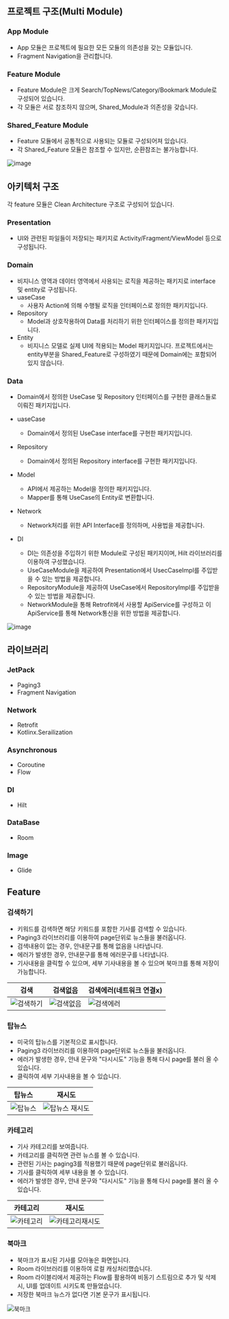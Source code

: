 ## 프로젝트 구조(Multi Module) ##

### App Module ###
- App 모듈은 프로젝트에 필요한 모든 모듈의 의존성을 갖는 모듈입니다.
- Fragment Navigation을 관리합니다.

### Feature Module ###
- Feature Module은 크게 Search/TopNews/Category/Bookmark Module로 구성되어 있습니다.
- 각 모듈은 서로 참조하지 않으며, Shared_Module과 의존성을 갖습니다. 


### Shared_Feature Module ###
- Feature 모듈에서 공통적으로 사용되는 모듈로 구성되어져 있습니다. 
- 각 Shared_Feature 모듈은 참조할 수 있지만, 순환참조는 불가능합니다.

![image](https://user-images.githubusercontent.com/45396949/189475063-1107cc97-05ca-41de-ad2b-72f96633cad4.png)

## 아키텍처 구조 ##
각 feature 모듈은 Clean Architecture 구조로 구성되어 있습니다. 

### Presentation ###
- UI와 관련된 파일들이 저장되는 패키지로 Activity/Fragment/ViewModel 등으로 구성됩니다.

### Domain ###
- 비지니스 영역과 데이터 영역에서 사용되는 로직을 제공하는 패키지로 interface 및 entity로 구성됩니다. 
- uaseCase 
  - 사용자 Action에 의해 수행될 로직을 인터페이스로 정의한 패키지입니다.
- Repository
  - Model과 상호작용하여 Data를 처리하기 위한 인터페이스를 정의한 패키지입니다.
- Entity
  - 비지니스 모델로 실제 UI에 적용되는 Model 패키지입니다. 프로젝트에서는 entity부분을 Shared_Feature로 구성하였기 때문에 Domain에는 포함되어 있지 않습니다.

### Data ###
- Domain에서 정의한 UseCase 및 Repository 인터페이스를 구현한 클래스들로 이뤄진 패키지입니다.

- uaseCase 
  - Domain에서 정의된 UseCase interface를 구현한 패키지입니다.
- Repository
  - Domain에서 정의된 Repository interface를 구현한 패키지입니다.
- Model
  - API에서 제공하는 Model을 정의한 패키지입니다. 
  - Mapper를 통해 UseCase의 Entity로 변환합니다. 
- Network
  - Network처리를 위한 API Interface를 정의하며, 사용법을 제공합니다.
- DI
  - DI는 의존성을 주입하기 위한 Module로 구성된 패키지이며, Hilt 라이브러리를 이용하여 구성했습니다.
  - UseCaseModule을 제공하여 Presentation에서 UsecCaseImpl를 주입받을 수 있는 방법을 제공합니다. 
  - RepositoryModule을 제공하여 UseCase에서 RepositoryImpl를 주입받을 수 있는 방법을 제공합니다.
  - NetworkModule을 통해 Retrofit에서 사용할 ApiService를 구성하고 이 ApiService를 통해 Network통신을 위한 방법을 제공합니다.  

![image](https://user-images.githubusercontent.com/45396949/189476059-54e3a481-6b94-4200-9080-1721fe341257.png)

## 라이브러리 ##
### JetPack ### 
  - Paging3
  - Fragment Navigation

### Network ###
  - Retrofit
  - Kotlinx.Serailization

### Asynchronous ###
- Coroutine
- Flow

### DI ###
  - Hilt
  
### DataBase ###
  - Room

### Image ###
  - Glide


## Feature ##

### 검색하기 ###
- 키워드를 검색하면 해당 키워드를 포함한 기사를 검색할 수 있습니다.
- Paging3 라이브러리를 이용하여 page단위로 뉴스들을 불러옵니다.
- 검색내용이 없는 경우, 안내문구를 통해 없음을 나타냅니다.
- 에러가 발생한 경우, 안내문구를 통해 에러문구를 나타냅니다.
- 기사내용을 클릭할 수 있으며, 세부 기사내용을 볼 수 있으며 북마크를 통해 저장이 가능합니다.

| 검색 | 검색없음 | 검색에러(네트워크 연결x) |
| --- | ---- | ---- |
| ![검색하기](https://user-images.githubusercontent.com/45396949/189478014-e39b871c-f025-4870-ad86-57be1eb37c8f.gif) | ![검색없음](https://user-images.githubusercontent.com/45396949/189478671-eb32d8b2-7b36-43d6-bbeb-1abe8e963c0e.gif) | ![검색에러](https://user-images.githubusercontent.com/45396949/189478673-25b76b20-a3f8-41da-bb3f-9a5515101a42.gif) |



### 탑뉴스 ###
- 미국의 탑뉴스를 기본적으로 표시합니다.
- Paging3 라이브러리를 이용하여 page단위로 뉴스들을 불러옵니다.
- 에러가 발생한 경우, 안내 문구와 "다시시도" 기능을 통해 다시 page를 불러 올 수 있습니다.
- 클릭하여 세부 기사내용을 볼 수 있습니다.

| 탑뉴스 | 재시도 |
| :---: | :---: |
| ![탑뉴스](https://user-images.githubusercontent.com/45396949/189478120-99330bdd-c6f1-4b7b-9785-ecd8455a6128.gif) | ![탑뉴스 재시도](https://user-images.githubusercontent.com/45396949/189478780-b0e36f35-76f1-4fa2-b2c2-1b2710948ed9.gif) |


### 카테고리 ###
- 기사 카테고리를 보여줍니다.
- 카테고리를 클릭하면 관련 뉴스를 볼 수 있습니다.
- 관련된 기사는 paging3를 적용했기 때문에 page단위로 불러옵니다.
- 기사를 클릭하여 세부 내용을 볼 수 있습니다. 
- 에러가 발생한 경우, 안내 문구와 "다시시도" 기능을 통해 다시 page를 불러 올 수 있습니다.

| 카테고리 | 재시도 |
| :----: | :----: |
| ![카테고리](https://user-images.githubusercontent.com/45396949/189478176-821a7a50-2797-4944-92f4-410143287fa5.gif) | ![카테고리재시도](https://user-images.githubusercontent.com/45396949/189479385-33f409dc-cdc9-44bc-9174-0781a11674b4.gif) |


### 북마크 ###
- 북마크가 표시된 기사를 모아놓은 화면입니다.
- Room 라이브러리를 이용하여 로컬 캐싱처리했습니다.
- Room 라이블리에서 제공하는 Flow를 활용하여 비동기 스트림으로 추가 및 삭제 시, UI를 업데이트 시키도록 만들었습니다. 
- 저장한 북마크 뉴스가 없다면 기본 문구가 표시됩니다.

![북마크](https://user-images.githubusercontent.com/45396949/189478237-acc5dba8-7f93-4c2d-b084-f290020b595a.gif)
